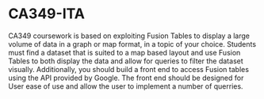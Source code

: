 # CA349-ITA

CA349 coursework is based on exploiting Fusion Tables to display a large volume of data in a graph or map format, in a topic of your choice. Students must find a dataset that is suited to a map based layout and use Fusion Tables to both display the data and allow for queries to filter the dataset visually.  Additionally, you should build a front end to access Fusion tables using the API provided by Google. The front end should be designed for User ease of use and allow the user to implement a number of querries.
